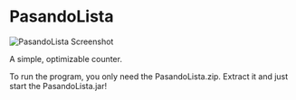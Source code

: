 # PasandoLista
![PasandoLista Screenshot](http://i.imgur.com/NFUAHzT.png)

A simple, optimizable counter.

To run the program, you only need the PasandoLista.zip. Extract it and just start the PasandoLista.jar!
